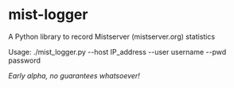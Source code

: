 # mist-logger
A Python library to record Mistserver (mistserver.org) statistics

Usage:  ./mist_logger.py --host IP_address --user username --pwd password

*Early alpha, no guarantees whatsoever!*
